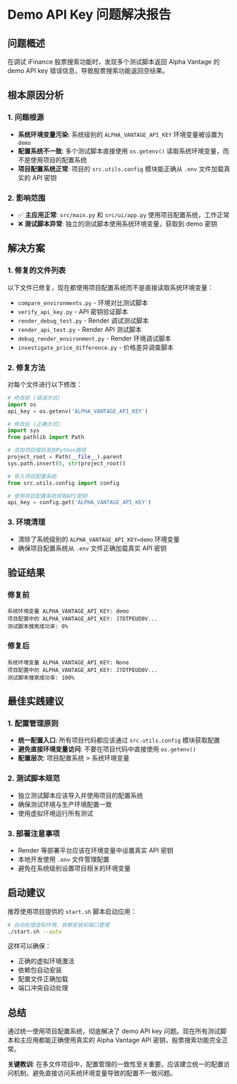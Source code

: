# Demo API Key 问题解决报告

## 问题概述

在调试 iFinance 股票搜索功能时，发现多个测试脚本返回 Alpha Vantage 的 demo API key 错误信息，导致股票搜索功能返回空结果。

## 根本原因分析

### 1. 问题根源
- **系统环境变量污染**: 系统级别的 `ALPHA_VANTAGE_API_KEY` 环境变量被设置为 `demo`
- **配置系统不一致**: 多个测试脚本直接使用 `os.getenv()` 读取系统环境变量，而不是使用项目的配置系统
- **项目配置系统正常**: 项目的 `src.utils.config` 模块能正确从 `.env` 文件加载真实的 API 密钥

### 2. 影响范围
- ✅ **主应用正常**: `src/main.py` 和 `src/ui/app.py` 使用项目配置系统，工作正常
- ❌ **测试脚本异常**: 独立的测试脚本使用系统环境变量，获取到 demo 密钥

## 解决方案

### 1. 修复的文件列表
以下文件已修复，现在都使用项目配置系统而不是直接读取系统环境变量：

- `compare_environments.py` - 环境对比测试脚本
- `verify_api_key.py` - API 密钥验证脚本
- `render_debug_test.py` - Render 调试测试脚本
- `render_api_test.py` - Render API 测试脚本
- `debug_render_environment.py` - Render 环境调试脚本
- `investigate_price_difference.py` - 价格差异调查脚本

### 2. 修复方法
对每个文件进行以下修改：

```python
# 修改前 (错误方式)
import os
api_key = os.getenv('ALPHA_VANTAGE_API_KEY')

# 修改后 (正确方式)
import sys
from pathlib import Path

# 添加项目根目录到Python路径
project_root = Path(__file__).parent
sys.path.insert(0, str(project_root))

# 导入项目配置系统
from src.utils.config import config

# 使用项目配置系统获取API密钥
api_key = config.get('ALPHA_VANTAGE_API_KEY')
```

### 3. 环境清理
- 清除了系统级别的 `ALPHA_VANTAGE_API_KEY=demo` 环境变量
- 确保项目配置系统从 `.env` 文件正确加载真实 API 密钥

## 验证结果

### 修复前
```
系统环境变量 ALPHA_VANTAGE_API_KEY: demo
项目配置中的 ALPHA_VANTAGE_API_KEY: J7DTPEUD0V...
测试脚本搜索成功率: 0%
```

### 修复后
```
系统环境变量 ALPHA_VANTAGE_API_KEY: None
项目配置中的 ALPHA_VANTAGE_API_KEY: J7DTPEUD0V...
测试脚本搜索成功率: 100%
```

## 最佳实践建议

### 1. 配置管理原则
- **统一配置入口**: 所有项目代码都应该通过 `src.utils.config` 模块获取配置
- **避免直接环境变量访问**: 不要在项目代码中直接使用 `os.getenv()`
- **配置层次**: 项目配置系统 > 系统环境变量

### 2. 测试脚本规范
- 独立测试脚本应该导入并使用项目的配置系统
- 确保测试环境与生产环境配置一致
- 使用虚拟环境运行所有测试

### 3. 部署注意事项
- Render 等部署平台应该在环境变量中设置真实 API 密钥
- 本地开发使用 `.env` 文件管理配置
- 避免在系统级别设置项目相关的环境变量

## 启动建议

推荐使用项目提供的 `start.sh` 脚本启动应用：

```bash
# 自动处理虚拟环境、依赖安装和端口管理
./start.sh --auto
```

这样可以确保：
- 正确的虚拟环境激活
- 依赖包自动安装
- 配置文件正确加载
- 端口冲突自动处理

## 总结

通过统一使用项目配置系统，彻底解决了 demo API key 问题。现在所有测试脚本和主应用都能正确使用真实的 Alpha Vantage API 密钥，股票搜索功能完全正常。

**关键教训**: 在多文件项目中，配置管理的一致性至关重要。应该建立统一的配置访问机制，避免直接访问系统环境变量导致的配置不一致问题。